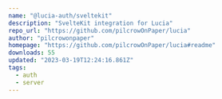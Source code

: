 ```yaml
---
name: "@lucia-auth/sveltekit"
description: "SvelteKit integration for Lucia"
repo_url: "https://github.com/pilcrowOnPaper/lucia"
author: "pilcrowonpaper"
homepage: "https://github.com/pilcrowOnPaper/lucia#readme"
downloads: 55
updated: "2023-03-19T12:24:16.861Z"
tags: 
  - auth
  - server
---
```


